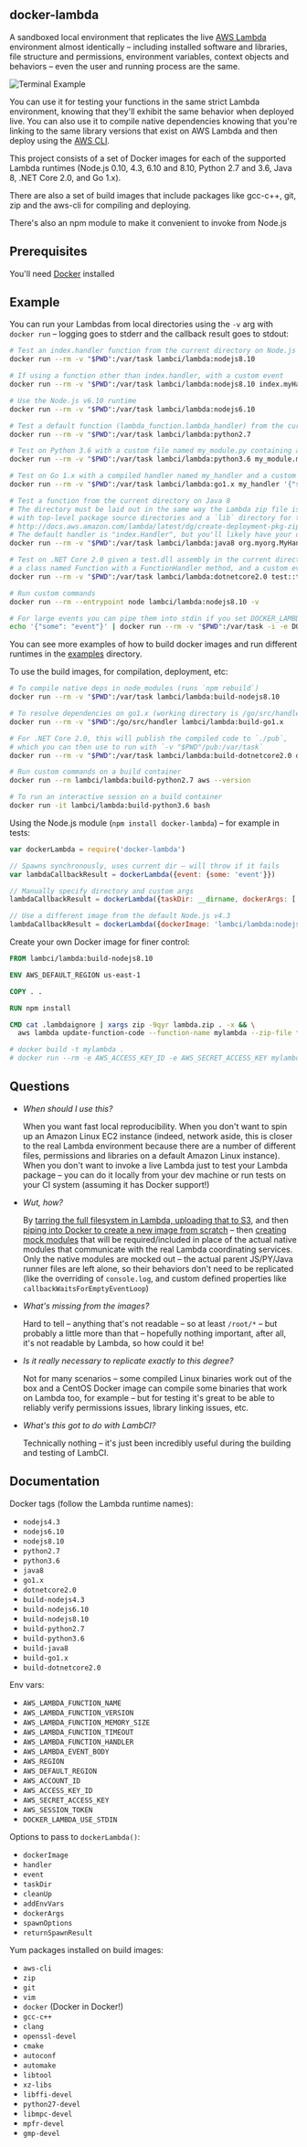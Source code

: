 docker-lambda
-------------

A sandboxed local environment that replicates the live [AWS Lambda](https://aws.amazon.com/lambda/)
environment almost identically – including installed software and libraries,
file structure and permissions, environment variables, context objects and
behaviors – even the user and running process are the same.

![Terminal Example](https://raw.githubusercontent.com/lambci/docker-lambda/master/examples/terminal.png "Example usage when index.js in current dir")

You can use it for testing your functions in the same strict Lambda environment,
knowing that they'll exhibit the same behavior when deployed live. You can
also use it to compile native dependencies knowing that you're linking to the
same library versions that exist on AWS Lambda and then deploy using
the [AWS CLI](https://aws.amazon.com/cli/).

This project consists of a set of Docker images for each of the supported Lambda runtimes
(Node.js 0.10, 4.3, 6.10 and 8.10, Python 2.7 and 3.6, Java 8, .NET Core 2.0, and Go 1.x).

There are also a set of build images that include packages like gcc-c++, git,
zip and the aws-cli for compiling and deploying.

There's also an npm module to make it convenient to invoke from Node.js

Prerequisites
-------------

You'll need [Docker](https://www.docker.com) installed

Example
-------

You can run your Lambdas from local directories using the `-v` arg with
`docker run` – logging goes to stderr and the callback result goes to stdout:

```sh
# Test an index.handler function from the current directory on Node.js v8.10
docker run --rm -v "$PWD":/var/task lambci/lambda:nodejs8.10

# If using a function other than index.handler, with a custom event
docker run --rm -v "$PWD":/var/task lambci/lambda:nodejs8.10 index.myHandler '{"some": "event"}'

# Use the Node.js v6.10 runtime
docker run --rm -v "$PWD":/var/task lambci/lambda:nodejs6.10

# Test a default function (lambda_function.lambda_handler) from the current directory on Python 2.7
docker run --rm -v "$PWD":/var/task lambci/lambda:python2.7

# Test on Python 3.6 with a custom file named my_module.py containing a my_handler function
docker run --rm -v "$PWD":/var/task lambci/lambda:python3.6 my_module.my_handler

# Test on Go 1.x with a compiled handler named my_handler and a custom event
docker run --rm -v "$PWD":/var/task lambci/lambda:go1.x my_handler '{"some": "event"}'

# Test a function from the current directory on Java 8
# The directory must be laid out in the same way the Lambda zip file is,
# with top-level package source directories and a `lib` directory for third-party jars
# http://docs.aws.amazon.com/lambda/latest/dg/create-deployment-pkg-zip-java.html
# The default handler is "index.Handler", but you'll likely have your own package and class
docker run --rm -v "$PWD":/var/task lambci/lambda:java8 org.myorg.MyHandler

# Test on .NET Core 2.0 given a test.dll assembly in the current directory,
# a class named Function with a FunctionHandler method, and a custom event
docker run --rm -v "$PWD":/var/task lambci/lambda:dotnetcore2.0 test::test.Function::FunctionHandler '{"some": "event"}'

# Run custom commands
docker run --rm --entrypoint node lambci/lambda:nodejs8.10 -v

# For large events you can pipe them into stdin if you set DOCKER_LAMBDA_USE_STDIN (on any runtime)
echo '{"some": "event"}' | docker run --rm -v "$PWD":/var/task -i -e DOCKER_LAMBDA_USE_STDIN=1 lambci/lambda:nodejs8.10
```

You can see more examples of how to build docker images and run different
runtimes in the [examples](./examples) directory.

To use the build images, for compilation, deployment, etc:

```sh
# To compile native deps in node_modules (runs `npm rebuild`)
docker run --rm -v "$PWD":/var/task lambci/lambda:build-nodejs8.10

# To resolve dependencies on go1.x (working directory is /go/src/handler, will run `dep ensure`)
docker run --rm -v "$PWD":/go/src/handler lambci/lambda:build-go1.x

# For .NET Core 2.0, this will publish the compiled code to `./pub`,
# which you can then use to run with `-v "$PWD"/pub:/var/task`
docker run --rm -v "$PWD":/var/task lambci/lambda:build-dotnetcore2.0 dotnet publish -c Release -o pub

# Run custom commands on a build container
docker run --rm lambci/lambda:build-python2.7 aws --version

# To run an interactive session on a build container
docker run -it lambci/lambda:build-python3.6 bash
```

Using the Node.js module (`npm install docker-lambda`) – for example in tests:

```js
var dockerLambda = require('docker-lambda')

// Spawns synchronously, uses current dir – will throw if it fails
var lambdaCallbackResult = dockerLambda({event: {some: 'event'}})

// Manually specify directory and custom args
lambdaCallbackResult = dockerLambda({taskDir: __dirname, dockerArgs: ['-m', '1.5G']})

// Use a different image from the default Node.js v4.3
lambdaCallbackResult = dockerLambda({dockerImage: 'lambci/lambda:nodejs6.10'})
```

Create your own Docker image for finer control:

```dockerfile
FROM lambci/lambda:build-nodejs8.10

ENV AWS_DEFAULT_REGION us-east-1

COPY . .

RUN npm install

CMD cat .lambdaignore | xargs zip -9qyr lambda.zip . -x && \
  aws lambda update-function-code --function-name mylambda --zip-file fileb://lambda.zip

# docker build -t mylambda .
# docker run --rm -e AWS_ACCESS_KEY_ID -e AWS_SECRET_ACCESS_KEY mylambda
```


Questions
---------

* *When should I use this?*

  When you want fast local reproducibility. When you don't want to spin up an
  Amazon Linux EC2 instance (indeed, network aside, this is closer to the real
  Lambda environment because there are a number of different files, permissions
  and libraries on a default Amazon Linux instance). When you don't want to
  invoke a live Lambda just to test your Lambda package – you can do it locally
  from your dev machine or run tests on your CI system (assuming it has Docker
  support!)


* *Wut, how?*

  By [tarring the full filesystem in Lambda, uploading that to S3](./base/dump-nodejs43.js),
  and then [piping into Docker to create a new image from scratch](./base/create-base.sh) –
  then [creating mock modules](./nodejs4.3/run/awslambda-mock.js) that will be
  required/included in place of the actual native modules that communicate with
  the real Lambda coordinating services.  Only the native modules are mocked
  out – the actual parent JS/PY/Java runner files are left alone, so their behaviors
  don't need to be replicated (like the overriding of `console.log`, and custom
  defined properties like `callbackWaitsForEmptyEventLoop`)

* *What's missing from the images?*

  Hard to tell – anything that's not readable – so at least `/root/*` –
  but probably a little more than that – hopefully nothing important, after all,
  it's not readable by Lambda, so how could it be!

* *Is it really necessary to replicate exactly to this degree?*

  Not for many scenarios – some compiled Linux binaries work out of the box
  and a CentOS Docker image can compile some binaries that work on Lambda too,
  for example – but for testing it's great to be able to reliably verify
  permissions issues, library linking issues, etc.

* *What's this got to do with LambCI?*

  Technically nothing – it's just been incredibly useful during the building
  and testing of LambCI.

Documentation
------------

Docker tags (follow the Lambda runtime names):
  - `nodejs4.3`
  - `nodejs6.10`
  - `nodejs8.10`
  - `python2.7`
  - `python3.6`
  - `java8`
  - `go1.x`
  - `dotnetcore2.0`
  - `build-nodejs4.3`
  - `build-nodejs6.10`
  - `build-nodejs8.10`
  - `build-python2.7`
  - `build-python3.6`
  - `build-java8`
  - `build-go1.x`
  - `build-dotnetcore2.0`

Env vars:
  - `AWS_LAMBDA_FUNCTION_NAME`
  - `AWS_LAMBDA_FUNCTION_VERSION`
  - `AWS_LAMBDA_FUNCTION_MEMORY_SIZE`
  - `AWS_LAMBDA_FUNCTION_TIMEOUT`
  - `AWS_LAMBDA_FUNCTION_HANDLER`
  - `AWS_LAMBDA_EVENT_BODY`
  - `AWS_REGION`
  - `AWS_DEFAULT_REGION`
  - `AWS_ACCOUNT_ID`
  - `AWS_ACCESS_KEY_ID`
  - `AWS_SECRET_ACCESS_KEY`
  - `AWS_SESSION_TOKEN`
  - `DOCKER_LAMBDA_USE_STDIN`

Options to pass to `dockerLambda()`:
  - `dockerImage`
  - `handler`
  - `event`
  - `taskDir`
  - `cleanUp`
  - `addEnvVars`
  - `dockerArgs`
  - `spawnOptions`
  - `returnSpawnResult`

Yum packages installed on build images:
  - `aws-cli`
  - `zip`
  - `git`
  - `vim`
  - `docker` (Docker in Docker!)
  - `gcc-c++`
  - `clang`
  - `openssl-devel`
  - `cmake`
  - `autoconf`
  - `automake`
  - `libtool`
  - `xz-libs`
  - `libffi-devel`
  - `python27-devel`
  - `libmpc-devel`
  - `mpfr-devel`
  - `gmp-devel`
